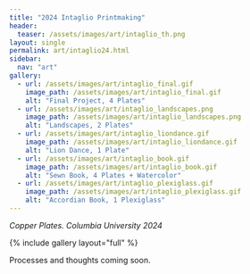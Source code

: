 ```yaml
---
title: "2024 Intaglio Printmaking"
header:
  teaser: /assets/images/art/intaglio_th.png
layout: single
permalink: art/intaglio24.html
sidebar:
  nav: "art"
gallery:
  - url: /assets/images/art/intaglio_final.gif
    image_path: /assets/images/art/intaglio_final.gif
    alt: "Final Project, 4 Plates"
  - url: /assets/images/art/intaglio_landscapes.png
    image_path: /assets/images/art/intaglio_landscapes.png
    alt: "Landscapes, 2 Plates"
  - url: /assets/images/art/intaglio_liondance.gif
    image_path: /assets/images/art/intaglio_liondance.gif
    alt: "Lion Dance, 1 Plate"
  - url: /assets/images/art/intaglio_book.gif
    image_path: /assets/images/art/intaglio_book.gif
    alt: "Sewn Book, 4 Plates + Watercolor"
  - url: /assets/images/art/intaglio_plexiglass.gif
    image_path: /assets/images/art/intaglio_plexiglass.gif
    alt: "Accordian Book, 1 Plexiglass"
---
```


_Copper Plates. Columbia University 2024_

{% include gallery layout="full" %}

Processes and thoughts coming soon.

<!-- <img src="{{ site.url }}{{ site.baseurl }}/assets/images/art/intaglio_final.gif" alt="" class="full"> -->
